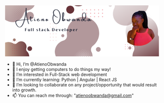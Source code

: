 
![Alt text](/gitCover.png?raw=true "Optional Title")


- 👋 Hi, I’m @AtienoObwanda
- 💞️ I enjoy getting computers to do things my way!
- 👀 I’m interested in Full-Stack web development
- 🌱 I’m currently learning: Python | Angular | React JS
- 💞️ I’m looking to collaborate on any project/opportunity that would result into growth.
- 📫 You can reach me through: "atienoobwanda@gmail.com"

<!---
AtienoObwanda/AtienoObwanda is a ✨ special ✨ repository because its `README.md` (this file) appears on your GitHub profile.
You can click the Preview link to take a look at your changes.
--->
